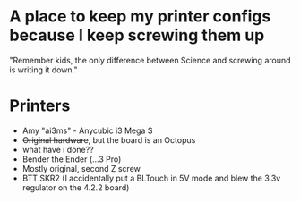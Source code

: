 # A place to keep my printer configs because I keep screwing them up
"Remember kids, the only difference between Science and screwing around is writing it down."

# Printers
- Amy "ai3ms" - Anycubic i3 Mega S
 - ~~Original hardware~~, but the board is an Octopus
  - what have i done??
- Bender the Ender (...3 Pro)
 - Mostly original, second Z screw
 - BTT SKR2 (I accidentally put a BLTouch in 5V mode and blew the 3.3v regulator on the 4.2.2 board)
